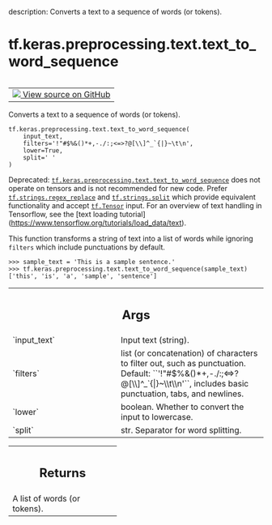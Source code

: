 description: Converts a text to a sequence of words (or tokens).

<div itemscope itemtype="http://developers.google.com/ReferenceObject">
<meta itemprop="name" content="tf.keras.preprocessing.text.text_to_word_sequence" />
<meta itemprop="path" content="Stable" />
</div>

# tf.keras.preprocessing.text.text_to_word_sequence

<!-- Insert buttons and diff -->

<table class="tfo-notebook-buttons tfo-api nocontent" align="left">
<td>
  <a target="_blank" href="https://github.com/keras-team/keras/tree/v2.15.0/keras/preprocessing/text.py#L39-L81">
    <img src="https://www.tensorflow.org/images/GitHub-Mark-32px.png" />
    View source on GitHub
  </a>
</td>
</table>



Converts a text to a sequence of words (or tokens).


<pre class="devsite-click-to-copy prettyprint lang-py tfo-signature-link">
<code>tf.keras.preprocessing.text.text_to_word_sequence(
    input_text,
    filters=&#x27;!&quot;#$%&amp;()*+,-./:;&lt;=&gt;?@[\\]^_`{|}~\t\n&#x27;,
    lower=True,
    split=&#x27; &#x27;
)
</code></pre>



<!-- Placeholder for "Used in" -->

Deprecated: <a href="../../../../tf/keras/preprocessing/text/text_to_word_sequence.md"><code>tf.keras.preprocessing.text.text_to_word_sequence</code></a> does not
operate on tensors and is not recommended for new code. Prefer
<a href="../../../../tf/strings/regex_replace.md"><code>tf.strings.regex_replace</code></a> and <a href="../../../../tf/strings/split.md"><code>tf.strings.split</code></a> which provide equivalent
functionality and accept <a href="../../../../tf/Tensor.md"><code>tf.Tensor</code></a> input. For an overview of text handling
in Tensorflow, see the [text loading tutorial]
(https://www.tensorflow.org/tutorials/load_data/text).

This function transforms a string of text into a list of words
while ignoring `filters` which include punctuations by default.

```
>>> sample_text = 'This is a sample sentence.'
>>> tf.keras.preprocessing.text.text_to_word_sequence(sample_text)
['this', 'is', 'a', 'sample', 'sentence']
```

<!-- Tabular view -->
 <table class="responsive fixed orange">
<colgroup><col width="214px"><col></colgroup>
<tr><th colspan="2"><h2 class="add-link">Args</h2></th></tr>

<tr>
<td>
`input_text`<a id="input_text"></a>
</td>
<td>
Input text (string).
</td>
</tr><tr>
<td>
`filters`<a id="filters"></a>
</td>
<td>
list (or concatenation) of characters to filter out, such as
punctuation. Default: ``'!"#$%&()*+,-./:;<=>?@[\\]^_`{|}~\\t\\n'``,
  includes basic punctuation, tabs, and newlines.
</td>
</tr><tr>
<td>
`lower`<a id="lower"></a>
</td>
<td>
boolean. Whether to convert the input to lowercase.
</td>
</tr><tr>
<td>
`split`<a id="split"></a>
</td>
<td>
str. Separator for word splitting.
</td>
</tr>
</table>



<!-- Tabular view -->
 <table class="responsive fixed orange">
<colgroup><col width="214px"><col></colgroup>
<tr><th colspan="2"><h2 class="add-link">Returns</h2></th></tr>
<tr class="alt">
<td colspan="2">
A list of words (or tokens).
</td>
</tr>

</table>

